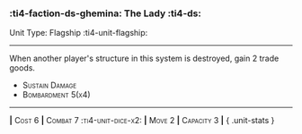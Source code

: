 ### :ti4-faction-ds-ghemina: **The Lady** :ti4-ds:

Unit Type: Flagship :ti4-unit-flagship:

---

When another player's structure in this system is destroyed, gain 2 trade goods.

* <span style="font-variant:small-caps;">Sustain Damage</span> 
* <span style="font-variant:small-caps;">Bombardment 5(x4)</span> 

---

__|__ <span style="font-variant:small-caps;">Cost 6</span> __|__ <span style="font-variant:small-caps;">Combat 7 :ti4-unit-dice-x2:</span> __|__ <span style="font-variant:small-caps;">Move 2</span> __|__ <span style="font-variant:small-caps;">Capacity 3</span> __|__
{ .unit-stats }
